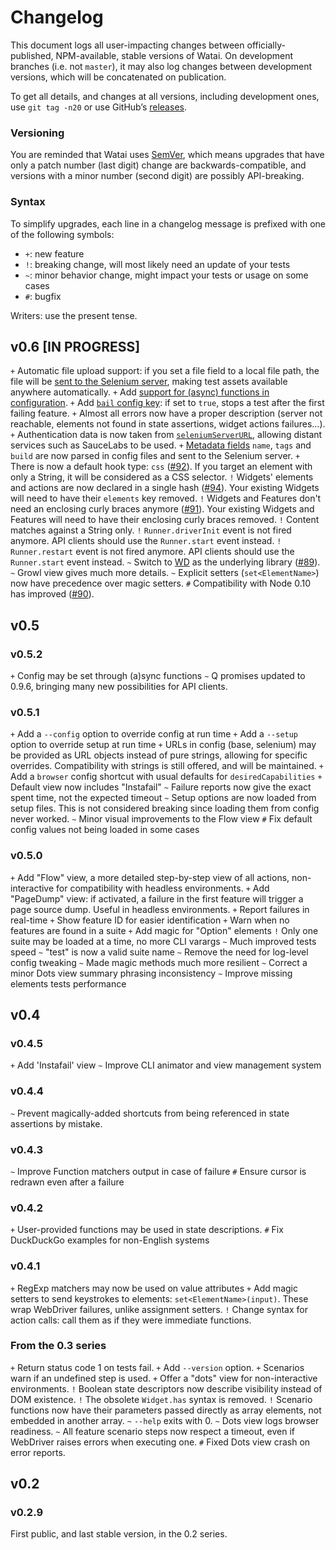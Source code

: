 Changelog
=========

This document logs all user-impacting changes between officially-published, NPM-available, stable versions of Watai.
On development branches (i.e. not `master`), it may also log changes between development versions, which will be concatenated on publication.

To get all details, and changes at all versions, including development ones, use `git tag -n20` or use GitHub’s [releases](https://github.com/MattiSG/Watai/releases).

### Versioning

You are reminded that Watai uses [SemVer](http://semver.org), which means upgrades that have only a patch number (last digit) change are backwards-compatible, and versions with a minor number (second digit) are possibly API-breaking.


### Syntax

To simplify upgrades, each line in a changelog message is prefixed with one of the following symbols:

- `+`: new feature
- `!`: breaking change, will most likely need an update of your tests
- `~`: minor behavior change, might impact your tests or usage on some cases
- `#`: bugfix

Writers: use the present tense.


v0.6 [IN PROGRESS]
----

`+` Automatic file upload support: if you set a file field to a local file path, the file will be [sent to the Selenium server](http://sauceio.com/index.php/2012/03/selenium-tips-uploading-files-in-remote-webdriver/), making test assets available anywhere automatically.
`+` Add [support for (async) functions in configuration](https://github.com/MattiSG/Watai/wiki/Configuration#async-config).
`+` Add [`bail` config key](https://github.com/MattiSG/Watai/wiki/Configuration#bail): if set to `true`, stops a test after the first failing feature.
`+` Almost all errors now have a proper description (server not reachable, elements not found in state assertions, widget actions failures…).
`+` Authentication data is now taken from [`seleniumServerURL`](https://github.com/MattiSG/Watai/wiki/Configuration#seleniumserverurl), allowing distant services such as SauceLabs to be used.
`+` [Metadata fields](https://github.com/MattiSG/Watai/wiki/Configuration#metadata) `name`, `tags` and `build` are now parsed in config files and sent to the Selenium server.
`+` There is now a default hook type: `css` ([#92](https://github.com/MattiSG/Watai/pull/92)). If you target an element with only a String, it will be considered as a CSS selector.
`!` Widgets' elements and actions are now declared in a single hash ([#94](https://github.com/MattiSG/Watai/pull/94)). Your existing Widgets will need to have their `elements` key removed.
`!` Widgets and Features don't need an enclosing curly braces anymore ([#91](https://github.com/MattiSG/Watai/pull/91)). Your existing Widgets and Features will need to have their enclosing curly braces removed.
`!` Content matches against a String only.
`!` `Runner.driverInit` event is not fired anymore. API clients should use the `Runner.start` event instead.
`!` `Runner.restart` event is not fired anymore. API clients should use the `Runner.start` event instead.
`~` Switch to [WD](https://github.com/admc/wd) as the underlying library ([#89](https://github.com/MattiSG/Watai/pull/89)).
`~` Growl view gives much more details.
`~` Explicit setters (`set<ElementName>`) now have precedence over magic setters.
`#` Compatibility with Node 0.10 has improved ([#90](https://github.com/MattiSG/Watai/pull/90)).


v0.5
----

### v0.5.2

`+` Config may be set through (a)sync functions
`~` Q promises updated to 0.9.6, bringing many new possibilities for API clients.


### v0.5.1

`+` Add a `--config` option to override config at run time
`+` Add a `--setup` option to override setup at run time
`+` URLs in config (base, selenium) may be provided as URL objects instead of pure strings, allowing for specific overrides. Compatibility with strings is still offered, and will be maintained.
`+` Add a `browser` config shortcut with usual defaults for `desiredCapabilities`
`+` Default view now includes "Instafail"
`~` Failure reports now give the exact spent time, not the expected timeout
`~` Setup options are now loaded from setup files. This is not considered breaking since loading them from config never worked.
`~` Minor visual improvements to the Flow view
`#` Fix default config values not being loaded in some cases


### v0.5.0

`+` Add "Flow" view, a more detailed step-by-step view of all actions, non-interactive for compatibility with headless environments.
`+` Add "PageDump" view: if activated, a failure in the first feature will trigger a page source dump. Useful in headless environments.
`+` Report failures in real-time
`+` Show feature ID for easier identification
`+` Warn when no features are found in a suite
`+` Add magic for "Option" elements
`!` Only one suite may be loaded at a time, no more CLI varargs
`~` Much improved tests speed
`~` "test" is now a valid suite name
`~` Remove the need for log-level config tweaking
`~` Made magic methods much more resilient
`~` Correct a minor Dots view summary phrasing inconsistency
`~` Improve missing elements tests performance


v0.4
----

### v0.4.5

`+` Add 'Instafail' view
`~` Improve CLI animator and view management system


### v0.4.4

`~` Prevent magically-added shortcuts from being referenced in state assertions by mistake.


### v0.4.3

`~` Improve Function matchers output in case of failure
`#` Ensure cursor is redrawn even after a failure


### v0.4.2
`+` User-provided functions may be used in state descriptions.
`#` Fix DuckDuckGo examples for non-English systems


### v0.4.1

`+` RegExp matchers may now be used on value attributes
`+` Add magic setters to send keystrokes to elements: `set<ElementName>(input)`. These wrap WebDriver failures, unlike assignment setters.
`!` Change syntax for action calls: call them as if they were immediate functions.


### From the 0.3 series

`+` Return status code 1 on tests fail.
`+` Add `--version` option.
`+` Scenarios warn if an undefined step is used.
`+` Offer a "dots" view for non-interactive environments.
`!` Boolean state descriptors now describe visibility instead of DOM existence.
`!` The obsolete `Widget.has` syntax is removed.
`!` Scenario functions now have their parameters passed directly as array elements, not embedded in another array.
`~` `--help` exits with 0.
`~` Dots view logs browser readiness.
`~` All feature scenario steps now respect a timeout, even if WebDriver raises errors when executing one.
`#` Fixed Dots view crash on error reports.


v0.2
----

### v0.2.9

First public, and last stable version, in the 0.2 series.

